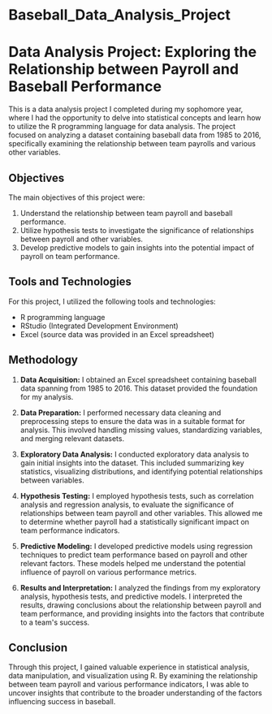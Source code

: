 # Baseball_Data_Analysis_Project
# Data Analysis Project: Exploring the Relationship between Payroll and Baseball Performance

This is a data analysis project I completed during my sophomore year, where I had the opportunity to delve into statistical concepts and learn how to utilize the R programming language for data analysis. The project focused on analyzing a dataset containing baseball data from 1985 to 2016, specifically examining the relationship between team payrolls and various other variables.

## Objectives

The main objectives of this project were:
1. Understand the relationship between team payroll and baseball performance.
2. Utilize hypothesis tests to investigate the significance of relationships between payroll and other variables.
3. Develop predictive models to gain insights into the potential impact of payroll on team performance.

## Tools and Technologies

For this project, I utilized the following tools and technologies:
- R programming language
- RStudio (Integrated Development Environment)
- Excel (source data was provided in an Excel spreadsheet)

## Methodology

1. **Data Acquisition:** I obtained an Excel spreadsheet containing baseball data spanning from 1985 to 2016. This dataset provided the foundation for my analysis.

2. **Data Preparation:** I performed necessary data cleaning and preprocessing steps to ensure the data was in a suitable format for analysis. This involved handling missing values, standardizing variables, and merging relevant datasets.

3. **Exploratory Data Analysis:** I conducted exploratory data analysis to gain initial insights into the dataset. This included summarizing key statistics, visualizing distributions, and identifying potential relationships between variables.

4. **Hypothesis Testing:** I employed hypothesis tests, such as correlation analysis and regression analysis, to evaluate the significance of relationships between team payroll and other variables. This allowed me to determine whether payroll had a statistically significant impact on team performance indicators.

5. **Predictive Modeling:** I developed predictive models using regression techniques to predict team performance based on payroll and other relevant factors. These models helped me understand the potential influence of payroll on various performance metrics.

6. **Results and Interpretation:** I analyzed the findings from my exploratory analysis, hypothesis tests, and predictive models. I interpreted the results, drawing conclusions about the relationship between payroll and team performance, and providing insights into the factors that contribute to a team's success.

## Conclusion

Through this project, I gained valuable experience in statistical analysis, data manipulation, and visualization using R. By examining the relationship between team payroll and various performance indicators, I was able to uncover insights that contribute to the broader understanding of the factors influencing success in baseball.
